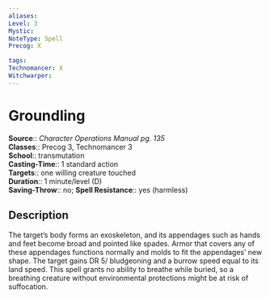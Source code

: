 ```yaml
---
aliases: 
Level: 3
Mystic: 
NoteType: Spell
Precog: X

tags: 
Technomancer: X
Witchwarper: 
---
```


# Groundling

**Source**:: _Character Operations Manual pg. 135_  
**Classes**:: Precog 3, Technomancer 3  
**School**:: transmutation  
**Casting-Time**:: 1 standard action  
**Targets**:: one willing creature touched  
**Duration**:: 1 minute/level (D)  
**Saving-Throw**:: no;
**Spell Resistance**:: yes (harmless)

## Description

The target’s body forms an exoskeleton, and its appendages such as hands and feet become broad and pointed like spades. Armor that covers any of these appendages functions normally and molds to fit the appendages’ new shape. The target gains DR 5/ bludgeoning and a burrow speed equal to its land speed. This spell grants no ability to breathe while buried, so a breathing creature without environmental protections might be at risk of suffocation.
